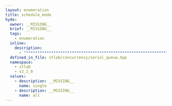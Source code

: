 ```yaml
---
layout: enumeration
title: schedule_mode
hyde:
  owner: __MISSING__
  brief: __MISSING__
  tags:
    - enumeration
  inline:
    description:
      - "***********************************************************************************************"
  defined_in_file: stlab/concurrency/serial_queue.hpp
  namespace:
    - stlab
    - v2_1_0
  values:
    - description: __MISSING__
      name: single
    - description: __MISSING__
      name: all
---
```

